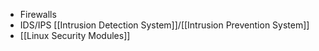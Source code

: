 * Firewalls
* IDS/IPS [[Intrusion Detection System]]/[[Intrusion Prevention System]]
* [[Linux Security Modules]]